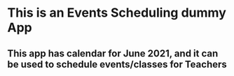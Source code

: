 # This is an Events Scheduling dummy App

## This app has calendar for June 2021, and it can be used to schedule events/classes for Teachers
